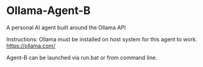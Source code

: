# Ollama-Agent-B
A personal AI agent built around the Ollama API

Instructions:
Ollama must be installed on host system for this agent to work.
https://ollama.com/

Agent-B can be launched via run.bat or from command line.
